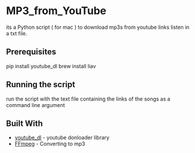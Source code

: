 # MP3_from_YouTube

its a Python script ( for mac ) to download mp3s from youtube links listen in a txt file.

## Prerequisites
pip install youtube_dl
brew install liav

## Running the script

run the script with the text file containing the links of the songs as a command line argument 


## Built With

* [youtube_dl](https://pypi.org/project/youtube_dl/) - youtube donloader library 
* [FFmpeg](https://libav.org/documentation/) - Converting to mp3







